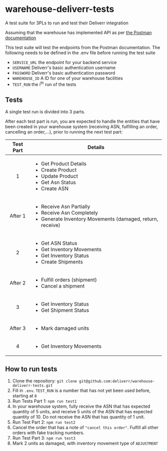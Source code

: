 # warehouse-deliverr-tests
A test suite for 3PLs to run and test their Deliverr integration

Assuming that the warehouse has implemented API as per [the Postman documentation](https://identity.getpostman.com/handover/multifactor?user=6596490&handover_token=fda040e0-77b1-45c1-b1c8-36e7ef903a11)

This test suite will test the endpoints from the Postman documentation. The following needs to be defined in the .env file before running the test suite

- `SERVICE_URL` the endpoint for your backend service
- `USERNAME` Deliverr's basic authentication username 
- `PASSWORD` Deliverr's basic authentication password
- `WAREHOUSE_ID` A ID for one of your warehouse facilities 
- `TEST_RUN` the i<sup>th</sup> run of the tests

## Tests
A single test run is divided into 3 parts.

After each test part is run, you are expected to handle the entities that have been created in your warehouse system (receiving ASN, fulfilling an order, cancelling an order,...), prior to running the next test part:

| Test Part | Details |
| :--: | -- |
| 1 |<ul><li>Get Product Details</li><li>Create Product</li><li>Update Product</li><li>Get Asn Status</li><li>Create ASN</li></ul>|
| After 1 |<ul><li>Receive Asn Partially</li><li>Receive Asn Completely</li><li>Generate Inventory Movements (damaged, return, receive)</li></ul>|
| 2 |<ul><li>Get ASN Status</li><li>Get Inventory Movements</li><li>Get Inventory Status</li><li>Create Shipments</li></ul>|
| After 2 |<ul><li>Fulfill orders (shipment)</li><li>Cancel a shipment</li></ul>|
| 3 |<ul><li>Get Inventory Status</li><li>Get Shipment Status</li><ul>|
| After 3 |<ul><li>Mark damaged units</li><ul>|
| 4 |<ul><li>Get Inventory Movements</li><ul>|

## How to run tests
1. Clone the repository: `git clone git@github.com:deliverr/warehouse-deliverr-tests.git`
2. Fill in `.env`. `TEST_RUN` is a number that has not yet been used before, starting at `0`
3. Run Tests Part 1: `npm run test1`
4. In your warehouse system, fully receive the ASN that has expected quantity of 5 units, and receive 5 units of the ASN that has expected quantity of 10. Do not receive the ASN that has quantity of 1 unit.
5. Run Test Part 2: `npm run test2`
6. Cancel the order that has a note of `"cancel this order"`. Fulfill all other orders with fake tracking numbers.
7. Run Test Part 3: `npm run test3`
8. Mark 2 units as damaged, with inventory movement type of `ADJUSTMENT`